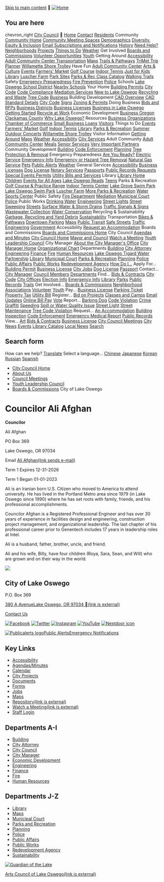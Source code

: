   [Skip to main content](https://www.ci.oswego.or.us/citycouncil/councilor-ali-afghan/)   [![Home](images/2742f8fa7514f0978c3e71559ff58e50ba3cfc82f520087a4138b19ff850cd8e.png)](https://www.ci.oswego.or.us/)  

## You are here

 chevron_right [City Council](https://www.ci.oswego.or.us/citycouncil)    [Home](https://www.ci.oswego.or.us/)  [Contact](https://www.ci.oswego.or.us/contact)  [Residents](https://www.ci.oswego.or.us/)  Community  [Community Home](https://www.ci.oswego.or.us/community)  [Community Meeting Spaces](https://www.ci.oswego.or.us/community/community-meeting-spaces)  [Demographics](https://www.ci.oswego.or.us/community/demographics)  [Diversity, Equity & Inclusion](https://www.ci.oswego.or.us/community/diversity-equity-and-inclusion)  [Email Subscriptions and Notifications](https://www.ci.oswego.or.us/community/email-subscriptions-and-notifications)  [History](https://www.ci.oswego.or.us/library/local-history)  [Need Help?](https://www.ci.oswego.or.us/community/need-help-finding-help)  [Neighborhoods](https://www.ci.oswego.or.us/planning/neighborhoods)  [Projects](https://www.ci.oswego.or.us/projects)  [Things to Do](https://www.ci.oswego.or.us/community/things-do)  [Weather](https://www.ci.oswego.or.us/conservation/weather-stations-and-climate-information)  Get Involved  [Boards and Commissions](https://www.ci.oswego.or.us/boc)  [Volunteer Opportunities](https://www.ci.oswego.or.us/volunteer)  [Youth](https://www.ci.oswego.or.us/community/youth-opportunities)  Getting Around  [Accessibility](https://www.ci.oswego.or.us/ada)  [Adult Community Center Transportation](https://www.ci.oswego.or.us/acc/transportation-services)  [Maps](https://www.ci.oswego.or.us/maps)  [Trails & Pathways](https://www.ci.oswego.or.us/parksrec/trails-and-pathways)  [TriMet Trip Planner](http://rtp.trimet.org/)  [Willamette Shore Trolley](https://www.ci.oswego.or.us/community/willamette-shore-trolley)  Have Fun  [Adult Community Center](https://www.ci.oswego.or.us/acc)  [Arts & Culture](https://www.ci.oswego.or.us/community/arts-culture)  [Events](https://www.ci.oswego.or.us/community/events)  [Farmers' Market](https://www.ci.oswego.or.us/lofm)  [Golf Course](https://www.ci.oswego.or.us/parksrec/municipal-golf-course-renovation)  [Indoor Tennis](https://www.ci.oswego.or.us/parksrec/indoor-tennis-center)  [Just for Kids](https://www.ci.oswego.or.us/community/just-kids)  [Library](https://www.ci.oswego.or.us/library/)  [Luscher Farm](https://www.ci.oswego.or.us/luscher)  [Park Sites](https://www.ci.oswego.or.us/parksrec/parksites)  [Parks & Rec Class Catalog](https://www.ci.oswego.or.us/parksrec/parks-recreation-summer-activity-guide)  [Walking Trails](https://www.ci.oswego.or.us/parksrec/trails-and-pathways)  Safety  [Emergency Preparedness](https://www.ci.oswego.or.us/citymanager/emergency-management)  [Fire Prevention](https://www.ci.oswego.or.us/fire/fire-prevention)  [Police](https://www.ci.oswego.or.us/police)  Schools  [Lake Oswego School District](https://www.losdschools.org/)  [Nearby Schools](https://www.ci.oswego.or.us/community/schools)  Your Home  [Building Permits](https://www.ci.oswego.or.us/building/apply-permits-online)  [City Code](https://www.ci.oswego.or.us/cityattorney/lake-oswego-codes)  [Code Compliance](https://www.ci.oswego.or.us/planning/code-enforcement)  [Mediation Services](https://www.ci.oswego.or.us/publicaffairs/conflict-resolution-and-mediation-services)  [New to Lake Oswego](https://www.ci.oswego.or.us/community/new-lake-oswego)  [Recycling and Waste](https://www.ci.oswego.or.us/recycle)  [Tree Code](https://www.ci.oswego.or.us/trees)   [Business](https://www.ci.oswego.or.us/)  Building Development  [CAD Overview](https://www.ci.oswego.or.us/engineering/cad-standards-and-downloads)  [CAD Standard Details](https://www.ci.oswego.or.us/standard-details)  [City Code](https://www.ci.oswego.or.us/cityattorney/lake-oswego-codes)  [Signs](https://www.ci.oswego.or.us/planning/signs)  [Zoning & Permits](https://www.ci.oswego.or.us/business/zoning-permits)  Doing Business  [Bids and RFPs](http://www.ci.oswego.or.us/bids/)  [Business Districts](https://www.ci.oswego.or.us/business/business-districts-overview)  [Business Licenses](https://www.ci.oswego.or.us/finance/getting-business-license)  [Business in Lake Oswego](https://www.ci.oswego.or.us/business/business-lake-oswego)  [Getting Started](https://www.ci.oswego.or.us/business/starting-business-lake-oswego)  [Recycle at Work](https://www.ci.oswego.or.us/sustainability/recycle-work)  Economic Development  [Business Oregon](http://www.oregon4biz.com/)  [Clackamas County](http://www.clackamas.us/business/)  [Why Lake Oswego?](https://www.ci.oswego.or.us/business/why-lake-oswego)  Resources  [Business Organizations](https://www.ci.oswego.or.us/business/business-organizations)  [Chamber of Commerce](https://lakeoswegochamber.com/)  [Small Business Loans](https://www.govloans.gov/)   [Visitors](https://www.ci.oswego.or.us/)  Things to Do  [Events](https://www.ci.oswego.or.us/community/events)  [Farmers' Market](https://www.ci.oswego.or.us/lofm)  [Golf](https://www.ci.oswego.or.us/parksrec/municipal-golf-course-renovation)  [Indoor Tennis](https://www.ci.oswego.or.us/parksrec/indoor-tennis-center)  [Library](https://www.ci.oswego.or.us/library)  [Parks & Recreation](https://www.ci.oswego.or.us/parksrec)  [Summer Outdoor Concerts](http://www.ci.oswego.or.us/concerts)  [Willamette Shore Trolley](https://www.ci.oswego.or.us/community/willamette-shore-trolley)  Visitor Information  [Getting Around](https://www.ci.oswego.or.us/community/getting-around)  [Maps](https://www.ci.oswego.or.us/maps)  [Weather](https://www.ci.oswego.or.us/conservation/weather-stations-and-climate-information)  [Accessibility](https://www.ci.oswego.or.us/ada)   [City Services](https://www.ci.oswego.or.us/)  Adult Community  [Adult Community Center](https://www.ci.oswego.or.us/acc)  [Meals](https://www.ci.oswego.or.us/acc/meals-wheels-lake-oswego)  [Senior Services](https://www.ci.oswego.or.us/acc/services-acc)  [Very Important Partners](https://www.ci.oswego.or.us/acc/vip-program)  Community Development  [Building](https://www.ci.oswego.or.us/building)  [Code Enforcement](https://www.ci.oswego.or.us/planning/code-enforcement)  [Planning](https://www.ci.oswego.or.us/planning)  [Tree Protection & Removal](https://www.ci.oswego.or.us/trees)  Emergency Preparedness  [Are You Ready?](https://www.ci.oswego.or.us/citymanager/are-you-ready)  [Electric Service](https://www.portlandgeneral.com/)  [Emergency Info](https://www.ci.oswego.or.us/citymanager/emergency-management)  [Emergency or Hazard Tree Removal](https://www.ci.oswego.or.us/trees)  [Natural Gas Service](https://www.nwnatural.com/)  [Pets](https://www.ci.oswego.or.us/citymanager/pet-preparedness)  [Public Alerts](https://www.ci.oswego.or.us/citymanager/public-alerts-emergency-notification)  [Weather](http://www.ci.oswego.or.us/weather/)  General Services  [Accessibility](https://www.ci.oswego.or.us/ada)  [Business Licenses](https://www.ci.oswego.or.us/finance/getting-business-license)  [Dog License](https://www.ci.oswego.or.us/finance/dog-licenses)  [Notary Services](https://www.ci.oswego.or.us/publicaffairs/notary-services)  [Passports](https://www.ci.oswego.or.us/finance/passport-service-city-hall)  [Public Records Requests](https://www.ci.oswego.or.us/citymanager/public-records-requests)  [Special Events Permits](https://www.ci.oswego.or.us/publicworks/special-events)  [Utility Bills and Services](https://www.ci.oswego.or.us/finance/utility-bill-information)  Library  [Library Home](https://www.ci.oswego.or.us/library)  [Children](https://www.ci.oswego.or.us/kids)  [Events for All Ages](http://www.ci.oswego.or.us/calendar/month?og_group_ref_target_id=13)  [Lake Oswego Reads](https://www.ci.oswego.or.us/loreads)  [Teens](https://www.ci.oswego.or.us/teens)  Parks & Recreation  [Golf Course & Practice Range](https://www.ci.oswego.or.us/parksrec/municipal-golf-course-renovation)  [Indoor Tennis Center](https://www.ci.oswego.or.us/parksrec/indoor-tennis-center)  [Lake Grove Swim Park](https://www.losdschools.org/community-programs/lake-grove-swim-park)  [Lake Oswego Swim Park](https://www.ci.oswego.or.us/parksrec/lake-oswego-swim-park)  [Luscher Farm](https://www.ci.oswego.or.us/luscher)  [More Parks & Recreation](https://www.ci.oswego.or.us/parksrec)  [Water Sports Center](http://www.lakeoswegorowing.com/)  Public Safety  [Fire Department](https://www.ci.oswego.or.us/fire)  [Mediation](https://www.ci.oswego.or.us/publicaffairs/conflict-resolution-and-mediation-services)  [Municipal Court](https://www.ci.oswego.or.us/municipalcourt)  [Police](https://www.ci.oswego.or.us/police)  Public Works  [Drinking Water](https://www.ci.oswego.or.us/publicworks/water-treatment-plant)  [Engineering](https://www.ci.oswego.or.us/engineering)  [Street Lights](https://www.ci.oswego.or.us/publicworks/street-lights)  [Street Sweeping](https://www.ci.oswego.or.us/publicworks/street-sweeping)  [Streets](https://www.ci.oswego.or.us/publicworks/streets)  [Surface Water & Storm Drains](https://www.ci.oswego.or.us/publicworks/stormwater-program)  [Traffic Signals & Signs](https://www.ci.oswego.or.us/publicworks/traffic-signals-and-signs)  [Wastewater Collection](https://www.ci.oswego.or.us/publicworks/sewer)  [Water Conservation](https://www.ci.oswego.or.us/conservation)  Recycling & Sustainability  [Garbage, Recycling and Yard Debris](https://www.ci.oswego.or.us/recycle)  [Sustainability](https://www.ci.oswego.or.us/sustainability)  Transportation  [Bikes & Pathways](https://www.ci.oswego.or.us/parksrec/trails-and-pathways)  [Downtown Parking](https://www.ci.oswego.or.us/business/downtown-lake-oswego)  [Maps](https://www.ci.oswego.or.us/maps)  [Public Transit](http://www.trimet.org/)  [Safe Streets](https://www.ci.oswego.or.us/publicworks/pavement-repair-maintenance)  [Traffic Engineering](https://www.ci.oswego.or.us/engineering/traffic-engineering-and-transportation)   [Government](https://www.ci.oswego.or.us/)  Accessibility  [Request an Accommodation](https://www.ci.oswego.or.us/ada/request-accommodation)  Boards and Commissions  [Boards and Commissions Home](https://www.ci.oswego.or.us/boc)  City Council  [Agendas and Minutes](https://www.ci.oswego.or.us/meetings)  [City Council Home](https://www.ci.oswego.or.us/citycouncil)  [Mayor and Council](https://www.ci.oswego.or.us/citycouncil/mayor-and-council)  [Watch a Meeting](https://www.youtube.com/channel/UCRzkGahZ1s7gSodjT9pHY3g)  [Youth Leadership Council](https://www.ci.oswego.or.us/ylc)  City Manager  [About the City Manager's Office](https://www.ci.oswego.or.us/citymanager/about-city-managers-office)  [City Manager Home](https://www.ci.oswego.or.us/citymanager)  [Organizational Chart](https://www.ci.oswego.or.us/citymanager/lake-oswego-organizational-chart)  Departments  [Building](https://www.ci.oswego.or.us/building)  [City Attorney](https://www.ci.oswego.or.us/cityattorney)  [Engineering](https://www.ci.oswego.or.us/engineering)  [Finance](https://www.ci.oswego.or.us/finance)  [Fire](https://www.ci.oswego.or.us/fire)  [Human Resources](https://www.ci.oswego.or.us/hr)  [Lake Oswego Tigard Water Partnership](http://www.lotigardwater.org/)  [Library](https://www.ci.oswego.or.us/library)  [Municipal Court](https://www.ci.oswego.or.us/municipalcourt)  [Parks & Recreation](https://www.ci.oswego.or.us/parksrec)  [Planning](https://www.ci.oswego.or.us/planning)  [Police](https://www.ci.oswego.or.us/police)  [Public Affairs](https://www.ci.oswego.or.us/publicaffairs)  [Public Works](https://www.ci.oswego.or.us/publicworks)  [Redevelopment Agency](https://www.ci.oswego.or.us/lora)   [How Do I...](https://www.ci.oswego.or.us/)  Apply For...  [Building Permit](https://www.ci.oswego.or.us/building/apply-permits-online)  [Business License](https://www.ci.oswego.or.us/finance/getting-business-license)  [City Jobs](https://www.ci.oswego.or.us/jobs)  [Dog License](https://www.ci.oswego.or.us/finance/dog-licenses)  [Passport](https://www.ci.oswego.or.us/finance/passport-service-city-hall)  Contact...  [City Manager](https://www.ci.oswego.or.us/citymanager/city-manager-contact-information)  [Council Members](https://www.ci.oswego.or.us/citycouncil/city-council-contact-information)  [Departments](https://www.ci.oswego.or.us/contact)  Find...  [Bids & Contracts](http://www.ci.oswego.or.us/bids)  [City Code](https://www.ci.oswego.or.us/cityattorney/lake-oswego-codes)  [City Offices](https://www.ci.oswego.or.us/contact)  [Election Info](https://www.ci.oswego.or.us/citymanager/elections)  [Emergency Info](https://www.ci.oswego.or.us/citymanager/emergency-management)  [Library](https://www.ci.oswego.or.us/library)  [Parks](https://www.ci.oswego.or.us/parksrec/parksites)  [Public Records](https://www.ci.oswego.or.us/WebLink/Welcome.aspx?dbid=0&repo=CityOfLakeOswego)  [Trails](https://www.ci.oswego.or.us/parksrec/trails-and-pathways)  Get Involved...  [Boards & Commissions](https://www.ci.oswego.or.us/boc)  [Neighborhood Associations](https://www.ci.oswego.or.us/planning/neighborhoods)  [Volunteer](https://www.ci.oswego.or.us/volunteer)  [Youth](https://www.ci.oswego.or.us/community/youth-opportunities)  Pay...  [Business License](https://www.ci.oswego.or.us/finance/getting-business-license)  [Parking Ticket](https://www.ci.oswego.or.us/municipalcourt/you-have-received-citation-what-do-you-do-now)  [Property Tax](https://www.ci.oswego.or.us/finance/property-tax-information)  [Utility Bill](https://www.ci.oswego.or.us/finance/utility-payment-options-and-statements)  Register...  [Bid on Projects](https://www.ci.oswego.or.us/bids/user/register)  [Classes and Camps](https://apm.activecommunities.com/lakeoswegoparks)  [Email Updates](https://www.ci.oswego.or.us/community/email-subscriptions-and-notifications)  [Online Bill Pay](https://www.ci.oswego.or.us/finance/pay-here-online-or-view-billing-history)  [Vote](http://sos.oregon.gov/voting/Pages/registration.aspx)  Report...  [Barking Dog](https://www.ci.oswego.or.us/police/dog-safety-and-complaint-reporting-information)  [Code Violation](https://www.ci.oswego.or.us/planning/planning-department-contact-information)  [Crime](https://www.ci.oswego.or.us/police/police-department-contact-information)  [Graffiti](https://www.ci.oswego.or.us/police/police-department-contact-information)  [Speeding](https://www.ci.oswego.or.us/police/police-department-contact-information)  [Spill or Water Quality Issue](https://www.ci.oswego.or.us/publicworks/report-spill-or-water-quality-issue)  [Street Light](https://www.ci.oswego.or.us/publicworks/street-lights)  [Street Maintenance](https://www.ci.oswego.or.us/publicworks/pavement-repair-maintenance)  [Tree Code Violation](https://www.ci.oswego.or.us/trees)  Request...  [An Accommodation](https://www.ci.oswego.or.us/ada/request-accommodation)  [Building Inspection](https://www.ci.oswego.or.us/building/building-inspection-process)  [Code Enforcement](https://www.ci.oswego.or.us/planning/code-enforcement)  [Emergency Medical Report](https://www.ci.oswego.or.us/fire/emergency-medical-services)  [Public Records](https://www.ci.oswego.or.us/citymanager/public-records-requests)  View...  [Art](https://www.ci.oswego.or.us/community/arts-culture)  [Bids & Contracts](http://www.ci.oswego.or.us/bids/)  [Business License](https://www.ci.oswego.or.us/finance/getting-business-license)  [City Council Meetings](https://www.ci.oswego.or.us/boc/streaming-media)  [City News](https://www.ci.oswego.or.us/news)  [Events](https://www.ci.oswego.or.us/calendar)  [Library Catalog](https://lincc.ent.sirsi.net/client/en_US/lincc/)  [Local News](https://www.ci.oswego.or.us/publicaffairs/local-news-media)   [Search](https://www.ci.oswego.or.us/)  

## Search form

How can we help?  [Translate](https://www-ci-oswego-or-us.translate.goog/?_x_tr_sl=auto&_x_tr_tl=en&_x_tr_hl=en-US&_x_tr_pto=wapp)  Select a language...  [Chinese](https://www-ci-oswego-or-us.translate.goog/?_x_tr_sl=auto&_x_tr_tl=zh-CN&_x_tr_hl=zh-CN&_x_tr_pto=wapp)  [Japanese](https://www-ci-oswego-or-us.translate.goog/?_x_tr_sl=auto&_x_tr_tl=ja&_x_tr_hl=ja&_x_tr_pto=wapp)  [Korean](https://www-ci-oswego-or-us.translate.goog/?_x_tr_sl=auto&_x_tr_tl=ko&_x_tr_hl=ko&_x_tr_pto=wapp)  [Russian](https://www-ci-oswego-or-us.translate.goog/?_x_tr_sl=auto&_x_tr_tl=ru&_x_tr_hl=ru&_x_tr_pto=wapp)  [Spanish](https://www-ci-oswego-or-us.translate.goog/?_x_tr_sl=auto&_x_tr_tl=es&_x_tr_hl=es&_x_tr_pto=wapp)  

 *  [City Council Home](https://www.ci.oswego.or.us/citycouncil) 
 *  [About Us](https://www.ci.oswego.or.us/citycouncil/about-us) 
 *  [Council Meetings](https://www.ci.oswego.or.us/citycouncil/city-council-meetings) 
 *  [Youth Leadership Council](https://www.ci.oswego.or.us/ylc) 
 *  [Boards & Commissions](https://www.ci.oswego.or.us/boc) 
  [](http://www.ci.oswego.or.us/)  City of Lake Oswego 

# Councilor Ali Afghan

 __Councilor__ 

Ali Afghan

PO Box 369

Lake Oswego, OR 97034

Email [Ali Afghan(link sends e-mail)](mailto:aafghan@ci.oswego.or.us) 

Term 1 Expires 12-31-2026

Term 1 Began 01-01-2023

Ali is an Iranian born U.S. Citizen who moved to America to attend university. He has lived in the Portland Metro area since 1979 (in Lake Oswego since 1990) where he has set roots with family, friends, and his professional accomplishments. 

Councilor Afghan is a Registered Professional Engineer and has over 30 years of experience in facilities design and engineering, construction project management, and organizational leadership. The last chapter of his professional career prior to Genentech includes 17 years in leadership roles at Intel.

Ali is a husband, father, brother, uncle, and friend.

Ali and his wife, Billy, have four children (Roya, Sara, Sean, and Will) who are grown and on their way in the world.

  ![](images/390f1a1f298e8c747718c9ee3a2bc592b62585f2a9e049caaf02e8f1011daa9f.jpg)  

## City of Lake Oswego

P.O. Box 369

 [380 A AvenueLake Oswego, OR 97034 (link is external)](https://www.google.com/maps/place/City+of+Lake+Oswego/@45.4161997,-122.6693648,15.75z/data=!4m5!3m4!1s0x0:0x5d207f27cc326b82!8m2!3d45.4193967!4d-122.6676857) 

 [Contact Us](https://www.ci.oswego.or.us/contact) 

 [![Facebook](images/8cc114a712a0ebe80e1ead88dff1838ffe3511c85889e12488112101023a4cd5.png)](https://www.facebook.com/LOOregon)  [![Twitter](images/0119ba709abf932b2f68a548fbd2657086912e98c76d700e2b88de767805d7d8.png)](https://twitter.com/LakeOswegoInfo)  [![Instagram](images/6c3b7545df0138ac32fbc4d58237e8fbddf5b6869a62e3d1259261fcc3ceb66a.png)](https://www.instagram.com/cityoflakeoswego/)  [![YouTube](images/20916170c15ec97e93a7bce877dd76d76a9c0a8de7ffb9992614e831c6cb5bd9.png)](https://www.youtube.com/channel/UCRzkGahZ1s7gSodjT9pHY3g)  [![Nextdoor icon](images/ed2a88b9e3dae3c78b68c0332f6c212ecc637c96b288d96dbb7c0f1f4e4f31c3.png)](https://nextdoor.com/agency-detail/or/lake-oswego/city-of-lake-oswego-1/) 

 [![Publicalerts logo](images/7a940958438eb1f989496bd945f21d3a8c9ff2b76241259ff6f8644b8008b437.png)Public AlertsEmergency Notifications](https://www.ci.oswego.or.us/citymanager/public-alerts-emergency-notification) 

## Key Links

 *  [Accessibility](https://www.ci.oswego.or.us/ada) 
 *  [Agendas/Minutes](https://www.ci.oswego.or.us/meetings) 
 *  [Calendar](https://www.ci.oswego.or.us/calendar) 
 *  [City Projects](https://www.ci.oswego.or.us/projects) 
 *  [Documents](https://www.ci.oswego.or.us/documents) 
 *  [Forms](https://www.ci.oswego.or.us/forms) 
 *  [Jobs](https://www.ci.oswego.or.us/jobs) 
 *  [Maps](https://www.ci.oswego.or.us/maps) 
 *  [Repository(link is external)](https://www.ci.oswego.or.us/WebLink/Welcome.aspx?dbid=0&repo=CityOfLakeOswego) 
 *  [Watch a Meeting(link is external)](https://www.youtube.com/channel/UCRzkGahZ1s7gSodjT9pHY3g) 
 *  [Staff Login](https://www.ci.oswego.or.us/user/login) 

## Departments A-I

 *  [Building](https://www.ci.oswego.or.us/building) 
 *  [City Attorney](https://www.ci.oswego.or.us/cityattorney) 
 *  [City Council](https://www.ci.oswego.or.us/citycouncil) 
 *  [City Manager](https://www.ci.oswego.or.us/citymanager) 
 *  [Economic Development](https://www.ci.oswego.or.us/business) 
 *  [Engineering](https://www.ci.oswego.or.us/engineering) 
 *  [Finance](https://www.ci.oswego.or.us/finance) 
 *  [Fire](https://www.ci.oswego.or.us/fire) 
 *  [Human Resources](https://www.ci.oswego.or.us/hr) 

## Departments J-Z

 *  [Library](https://www.ci.oswego.or.us/library) 
 *  [Maps](https://www.ci.oswego.or.us/maps) 
 *  [Municipal Court](https://www.ci.oswego.or.us/municipalcourt) 
 *  [Parks and Recreation](https://www.ci.oswego.or.us/parksrec) 
 *  [Planning](https://www.ci.oswego.or.us/planning) 
 *  [Police](https://www.ci.oswego.or.us/police) 
 *  [Public Affairs](https://www.ci.oswego.or.us/publicaffairs) 
 *  [Public Works](https://www.ci.oswego.or.us/publicworks) 
 *  [Redevelopment Agency](https://www.ci.oswego.or.us/lora) 
 *  [Sustainability](https://www.ci.oswego.or.us/sustainability) 

 [![Guardian of the Lake](images/ae109be141e452df727f4cd1cf133318eba7fa83d7888cff7dc817c449038363.png)](http://www.artscouncillo.org/) 

 [Arts Council of Lake Oswego(link is external)](http://www.artscouncillo.org/) 

 